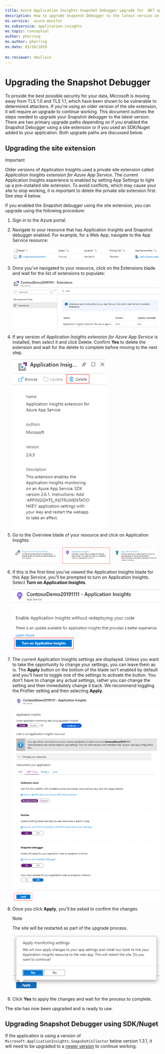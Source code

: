 ```yaml
---
title: Azure Application Insights Snapshot Debugger upgrade for .NET apps | Microsoft Docs
description: How to upgrade Snapshot Debugger to the latest version on Azure App Services, or via Nuget packages
ms.service:  azure-monitor
ms.subservice: application-insights
ms.topic: conceptual
author: pharring
ms.author: pharring
ms.date: 03/28/2019

ms.reviewer: mbullwin
---
```


# Upgrading the Snapshot Debugger

To provide the best possible security for your data, Microsoft is moving away from TLS 1.0 and TLS 1.1, which have been shown to be vulnerable to determined attackers. If you're using an older version of the site extension, it will require an upgrade to continue working. This document outlines the steps needed to upgrade your Snapshot debugger to the latest version. 
There are two primary upgrade paths depending on if you enabled the Snapshot Debugger using a site extension or if you used an SDK/Nuget added to your application. Both upgrade paths are discussed below. 

## Upgrading the site extension

> [!IMPORTANT]
> Older versions of Application Insights used a private site extension called _Application Insights extension for Azure App Service_. The current Application Insights experience is enabled by setting App Settings to light up a pre-installed site extension.
> To avoid conflicts, which may cause your site to stop working, it is important to delete the private site extension first. See step 4 below.

If you enabled the Snapshot debugger using the site extension, you can upgrade using the following procedure:

1. Sign in to the Azure portal.
2. Navigate to your resource that has Application Insights and Snapshot debugger enabled. For example, for a Web App, navigate to the App Service resource:

   ![Screenshot of individual App Service resource named DiagService01](./media/snapshot-debugger-upgrade/app-service-resource.png)

3. Once you've navigated to your resource, click on the Extensions blade and wait for the list of extensions to populate:

   ![Screenshot of App Service Extensions showing Application Insights extension for Azure App Service installed](./media/snapshot-debugger-upgrade/application-insights-site-extension-to-be-deleted.png)

4. If any version of _Application Insights extension for Azure App Service_ is installed, then select it and click Delete. Confirm **Yes** to delete the extension and wait for the delete to complete before moving to the next step.

   ![Screenshot of App Service Extensions showing Application Insights extension for Azure App Service with the Delete button highlighted](./media/snapshot-debugger-upgrade/application-insights-site-extension-delete.png)

5. Go to the Overview blade of your resource and click on Application Insights:

   ![Screenshot of three buttons. Center button with name Application Insights is selected](./media/snapshot-debugger-upgrade/application-insights-button.png)

6. If this is the first time you've viewed the Application Insights blade for this App Service, you'll be prompted to turn on Application Insights. Select **Turn on Application Insights**.
 
   ![Screenshot of the first-time experience for the Application Insights blade with the Turn on Application Insights button highlighted](./media/snapshot-debugger-upgrade/turn-on-application-insights.png)

7. The current Application Insights settings are displayed. Unless you want to take the opportunity to change your settings, you can leave them as is. The **Apply** button on the bottom of the blade isn't enabled by default and you'll have to toggle one of the settings to activate the button. You don’t have to change any actual settings, rather you can change the setting and then immediately change it back. We recommend toggling the Profiler setting and then selecting **Apply**.

   ![Screenshot of Application Insights App Service Configuration page with Apply button highlighted in red](./media/snapshot-debugger-upgrade/view-application-insights-data.png)

8. Once you click **Apply**, you'll be asked to confirm the changes.

    > [!NOTE]
    > The site will be restarted as part of the upgrade process.

   ![Screenshot of App Service's apply monitoring prompt. Text box displays message: "We will now apply changes to your app settings and install our tools to link your Application Insights resource to the web app. This will restart the site. Do you want to continue?"](./media/snapshot-debugger-upgrade/apply-monitoring-settings.png)

9. Click **Yes** to apply the changes and wait for the process to complete.

The site has now been upgraded and is ready to use.

## Upgrading Snapshot Debugger using SDK/Nuget

If the application is using a version of `Microsoft.ApplicationInsights.SnapshotCollector` below version 1.3.1, it will need to be upgraded to a [newer version](https://www.nuget.org/packages/Microsoft.ApplicationInsights.SnapshotCollector) to continue working.
